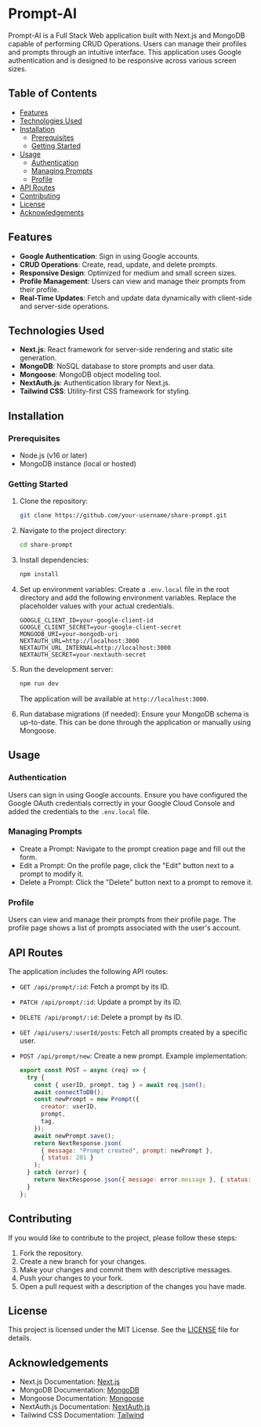 # Prompt-AI

Prompt-AI is a Full Stack Web application built with Next.js and MongoDB capable of performing CRUD Operations. Users can manage their profiles and prompts through an intuitive interface. This application uses Google authentication and is designed to be responsive across various screen sizes.

## Table of Contents

- [Features](#features)
- [Technologies Used](#technologies-used)
- [Installation](#installation)
  - [Prerequisites](#prerequisites)
  - [Getting Started](#getting-started)
- [Usage](#usage)
  - [Authentication](#authentication)
  - [Managing Prompts](#managing-prompts)
  - [Profile](#profile)
- [API Routes](#api-routes)
- [Contributing](#contributing)
- [License](#license)
- [Acknowledgements](#acknowledgements)

## Features

- **Google Authentication**: Sign in using Google accounts.
- **CRUD Operations**: Create, read, update, and delete prompts.
- **Responsive Design**: Optimized for medium and small screen sizes.
- **Profile Management**: Users can view and manage their prompts from their profile.
- **Real-Time Updates**: Fetch and update data dynamically with client-side and server-side operations.

## Technologies Used

- **Next.js**: React framework for server-side rendering and static site generation.
- **MongoDB**: NoSQL database to store prompts and user data.
- **Mongoose**: MongoDB object modeling tool.
- **NextAuth.js**: Authentication library for Next.js.
- **Tailwind CSS**: Utility-first CSS framework for styling.

## Installation

### Prerequisites

- Node.js (v16 or later)
- MongoDB instance (local or hosted)

### Getting Started

1. Clone the repository:

   ```bash
   git clone https://github.com/your-username/share-prompt.git
   ```

2. Navigate to the project directory:

   ```bash
   cd share-prompt
   ```

3. Install dependencies:

   ```bash
   npm install
   ```

4. Set up environment variables:
   Create a `.env.local` file in the root directory and add the following environment variables. Replace the placeholder values with your actual credentials.

   ```env
   GOOGLE_CLIENT_ID=your-google-client-id
   GOOGLE_CLIENT_SECRET=your-google-client-secret
   MONGODB_URI=your-mongodb-uri
   NEXTAUTH_URL=http://localhost:3000
   NEXTAUTH_URL_INTERNAL=http://localhost:3000
   NEXTAUTH_SECRET=your-nextauth-secret
   ```

5. Run the development server:

   ```bash
   npm run dev
   ```

   The application will be available at `http://localhost:3000`.

6. Run database migrations (if needed):
   Ensure your MongoDB schema is up-to-date. This can be done through the application or manually using Mongoose.

## Usage

### Authentication

Users can sign in using Google accounts. Ensure you have configured the Google OAuth credentials correctly in your Google Cloud Console and added the credentials to the `.env.local` file.

### Managing Prompts

- Create a Prompt: Navigate to the prompt creation page and fill out the form.
- Edit a Prompt: On the profile page, click the "Edit" button next to a prompt to modify it.
- Delete a Prompt: Click the "Delete" button next to a prompt to remove it.

### Profile

Users can view and manage their prompts from their profile page. The profile page shows a list of prompts associated with the user's account.

## API Routes

The application includes the following API routes:

- `GET /api/prompt/:id`: Fetch a prompt by its ID.
- `PATCH /api/prompt/:id`: Update a prompt by its ID.
- `DELETE /api/prompt/:id`: Delete a prompt by its ID.
- `GET /api/users/:userId/posts`: Fetch all prompts created by a specific user.
- `POST /api/prompt/new`: Create a new prompt. Example implementation:

  ```javascript
  export const POST = async (req) => {
    try {
      const { userID, prompt, tag } = await req.json();
      await connectToDB();
      const newPrompt = new Prompt({
        creator: userID,
        prompt,
        tag,
      });
      await newPrompt.save();
      return NextResponse.json(
        { message: "Prompt created", prompt: newPrompt },
        { status: 201 }
      );
    } catch (error) {
      return NextResponse.json({ message: error.message }, { status: 500 });
    }
  };
  ```

## Contributing

If you would like to contribute to the project, please follow these steps:

1. Fork the repository.
2. Create a new branch for your changes.
3. Make your changes and commit them with descriptive messages.
4. Push your changes to your fork.
5. Open a pull request with a description of the changes you have made.

## License

This project is licensed under the MIT License. See the [LICENSE](LICENSE.md) file for details.

## Acknowledgements

- Next.js Documentation: [Next.js](https://nextjs.org/docs)
- MongoDB Documentation: [MongoDB](https://www.mongodb.com/docs/)
- Mongoose Documentation: [Mongoose](https://mongoosejs.com/docs/guide.html)
- NextAuth.js Documentation: [NextAuth.js](https://next-auth.js.org/getting-started/introduction)
- Tailwind CSS Documentation: [Tailwind](https://tailwindcss.com/docs/installation)
